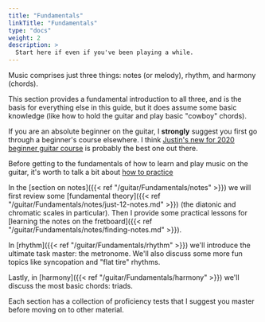 ```yaml
---
title: "Fundamentals"
linkTitle: "Fundamentals"
type: "docs"
weight: 2
description: >
  Start here if even if you've been playing a while.
---
```


Music comprises just three things: notes (or melody), rhythm, and harmony (chords).

This section provides a fundamental introduction to all three, and is the basis for everything else in this guide, but it does assume some basic knowledge (like how to hold the guitar and play basic "cowboy" chords).

If you are an absolute beginner on the guitar, I **strongly** suggest you first go through a beginner's course elsewhere. I think [Justin's new for 2020 beginner guitar course](https://www.justinguitar.com/categories/beginner-guitar-lessons-grade-1) is probably the best one out there.

Before getting to the fundamentals of how to learn and play music on the guitar, it's worth to talk a bit about [how to practice](#TODO)

In the [section on notes]({{< ref "/guitar/Fundamentals/notes" >}}) we will first review some [fundamental theory]({{< ref "/guitar/Fundamentals/notes/just-12-notes.md" >}}) (the diatonic and chromatic scales in particular). Then I provide some practical lessons for [learning the notes on the fretboard]({{< ref "/guitar/Fundamentals/notes/finding-notes.md" >}}).

In [rhythm]({{< ref "/guitar/Fundamentals/rhythm" >}}) we'll introduce the ultimate task master: the metronome. We'll also discuss some more fun topics like syncopation and "flat tire" rhythms.

Lastly, in [harmony]({{< ref "/guitar/Fundamentals/harmony" >}}) we'll discuss the most basic chords: triads.

Each section has a collection of proficiency tests that I suggest you master before moving on to other material.
